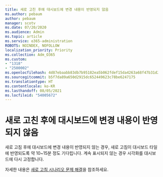 ```yaml
---
title: 새로 고친 후에 대시보드에 변경 내용이 반영되지 않음
ms.author: pebaum
author: pebaum
manager: scotv
ms.date: 07/20/2020
ms.audience: Admin
ms.topic: article
ms.service: o365-administration
ROBOTS: NOINDEX, NOFOLLOW
localization_priority: Priority
ms.collection: Adm_O365
ms.custom:
- "1318"
- "2500002"
ms.openlocfilehash: 4d87ebaabb83db7b95182ea5b062fdef15da4263a68f47b31d262893570c3617
ms.sourcegitcommit: b5f7da89a650d2915dc652449623c78be6247175
ms.translationtype: HT
ms.contentlocale: ko-KR
ms.lasthandoff: 08/05/2021
ms.locfileid: "54005672"
---
```

# <a name="dashboard-doesnt-reflect-changes-after-refresh"></a>새로 고친 후에 대시보드에 변경 내용이 반영되지 않음

새로 고침 후에 대시보드에 변경 내용이 반영되지 않는 경우, 새로 고침이 대시보드 타일에 반영되도록 약 10~15분 정도 기다립니다. 계속 표시되지 않는 경우 시각화를 대시보드에 다시 고정합니다.

자세한 내용은 [새로 고침 시나리오 문제 해결](https://docs.microsoft.com/power-bi/refresh-troubleshooting-refresh-scenarios)을 참조하세요.

